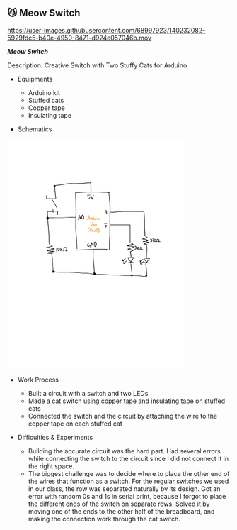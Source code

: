 ## 😼 Meow Switch



https://user-images.githubusercontent.com/68997923/140232082-5929fdc5-b40e-4950-8471-d924e057046b.mov



***Meow Switch***

Description: Creative Switch with Two Stuffy Cats for Arduino

- Equipments
    - Arduino kit
    - Stuffed cats
    - Copper tape
    - Insulating tape

- Schematics
<img src="cat_switch_schematics.jpg" width=400px/>

- Work Process
  - Built a circuit with a switch and two LEDs
  - Made a cat switch using copper tape and insulating tape on stuffed cats
  - Connected the switch and the circuit by attaching the wire to the copper tape on each stuffed cat

- Difficulties & Experiments
  -  Building the accurate circuit was the hard part. Had several errors while connecting the switch to the circuit since I did not connect it in the right space.
  -  The biggest challenge was to decide where to place the other end of the wires that function as a switch. For the regular switches we used in our class, the row was separated naturally by its design. Got an error with random 0s and 1s in serial print, because I forgot to place the different ends of the switch on separate rows. Solved it by moving one of the ends to the other half of the breadboard, and making the connection work through the cat switch.
